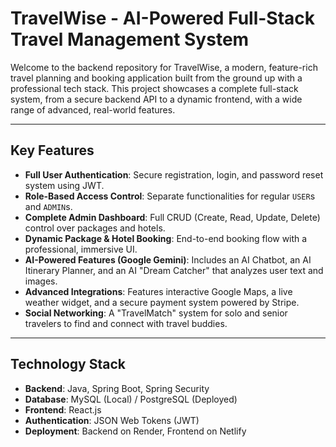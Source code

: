 # TravelWise - AI-Powered Full-Stack Travel Management System

Welcome to the backend repository for TravelWise, a modern, feature-rich travel planning and booking application built from the ground up with a professional tech stack. This project showcases a complete full-stack system, from a secure backend API to a dynamic frontend, with a wide range of advanced, real-world features.

---

## Key Features

* **Full User Authentication**: Secure registration, login, and password reset system using JWT.
* **Role-Based Access Control**: Separate functionalities for regular `USER`s and `ADMIN`s.
* **Complete Admin Dashboard**: Full CRUD (Create, Read, Update, Delete) control over packages and hotels.
* **Dynamic Package & Hotel Booking**: End-to-end booking flow with a professional, immersive UI.
* **AI-Powered Features (Google Gemini)**: Includes an AI Chatbot, an AI Itinerary Planner, and an AI "Dream Catcher" that analyzes user text and images.
* **Advanced Integrations**: Features interactive Google Maps, a live weather widget, and a secure payment system powered by Stripe.
* **Social Networking**: A "TravelMatch" system for solo and senior travelers to find and connect with travel buddies.

---

## Technology Stack

* **Backend**: Java, Spring Boot, Spring Security
* **Database**: MySQL (Local) / PostgreSQL (Deployed)
* **Frontend**: React.js
* **Authentication**: JSON Web Tokens (JWT)
* **Deployment**: Backend on Render, Frontend on Netlify
